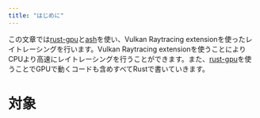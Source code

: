 ```yaml
---
title: "はじめに"
---
```


この文章では[rust-gpu](https://github.com/EmbarkStudios/rust-gpu)と[ash](https://github.com/MaikKlein/ash)を使い、Vulkan Raytracing extensionを使ったレイトレーシングを行います。Vulkan Raytracing extensionを使うことによりCPUより高速にレイトレーシングを行うことができます。また、[rust-gpu](https://github.com/EmbarkStudios/rust-gpu)を使うことでGPUで動くコードも含めすべてRustで書いていきます。

# 対象
